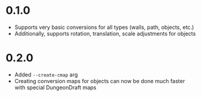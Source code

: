 0.1.0
=====

- Supports very basic conversions for all types (walls, path, objects, etc.)
- Additionally, supports rotation, translation, scale adjustments for objects

0.2.0
=====

- Added `--create-cmap` arg
- Creating conversion maps for objects can now be done much faster with special DungeonDraft maps